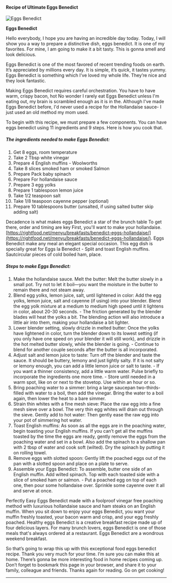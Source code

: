             

#### Recipe of Ultimate Eggs Benedict

![Eggs Benedict](https://img-global.cpcdn.com/recipes/89bd097dfc61d8af/751x532cq70/eggs-benedict-recipe-main-photo.jpg)

**Eggs Benedict**

Hello everybody, I hope you are having an incredible day today. Today, I will show you a way to prepare a distinctive dish, eggs benedict. It is one of my favorites. For mine, I am going to make it a bit tasty. This is gonna smell and look delicious.

Eggs Benedict is one of the most favored of recent trending foods on earth. It’s appreciated by millions every day. It is simple, it’s quick, it tastes yummy. Eggs Benedict is something which I’ve loved my whole life. They’re nice and they look fantastic.

Making Eggs Benedict requires careful orchestration. You have to have warm, crispy bacon, hot No wonder I rarely eat Eggs Benedict unless I'm eating out, my brain is scrambled enough as it is in the. Although I've made Eggs Benedict before, I'd never used a recipe for the Hollandaise sauce- I just used an old method my mom used.

To begin with this recipe, we must prepare a few components. You can have eggs benedict using 11 ingredients and 9 steps. Here is how you cook that.

##### The ingredients needed to make Eggs Benedict:

1.  Get 8 eggs, room temperature
2.  Take 2 Tbsp white vinegar
3.  Prepare 4 English muffins - Woolworths
4.  Take 8 slices smoked ham or smoked Salmon
5.  Prepare Pack baby spinach
6.  Prepare For hollandaise sauce
7.  Prepare 3 egg yolks
8.  Prepare 1 tablespoon lemon juice
9.  Take 1/2 teaspoon salt
10.  Take 1/8 teaspoon cayenne pepper (optional)
11.  Prepare 10 tablespoons butter (unsalted, if using salted butter skip adding salt)

Decadence is what makes eggs Benedict a star of the brunch table To get there, order and timing are key First, you'll want to make your hollandaise. [https://rightfood.net/menyu/breakfasts/benedict-eggs-hollandaise/](https://rightfood.net/menyu/breakfasts/benedict-eggs-hollandaise/). Eggs Benedict make any meal an elegant special occasion. This egg dish is specially great for Eggs la Benedict - Split and toast English muffins. Sautcircular pieces of cold boiled ham, place.

##### Steps to make Eggs Benedict:

1.  Make the hollandaise sauce. Melt the butter: Melt the butter slowly in a small pot. Try not to let it boil—you want the moisture in the butter to remain there and not steam away.
2.  Blend egg yolks, lemon juice, salt, until lightened in color: Add the egg yolks, lemon juice, salt and cayenne (if using) into your blender. Blend the egg yolk mixture at a medium to medium high speed until it lightens in color, about 20-30 seconds. - The friction generated by the blender blades will heat the yolks a bit. The blending action will also introduce a little air into them, making your hollandaise a bit lighter.
3.  Lower blender setting, slowly drizzle in melted butter: Once the yolks have lightened in color, turn the blender down to its lowest setting (if you only have one speed on your blender it will still work), and drizzle in the hot melted butter slowly, while the blender is going. - Continue to blend for another couple seconds after the butter is all incorporated.
4.  Adjust salt and lemon juice to taste: Turn off the blender and taste the sauce. It should be buttery, lemony and just lightly salty. If it is not salty or lemony enough, you can add a little lemon juice or salt to taste. - If you want a thinner consistency, add a little warm water. Pulse briefly to incorporate the ingredients one more time. - Store until needed in a warm spot, like on or next to the stovetop. Use within an hour or so.
5.  Bring poaching water to a simmer: bring a large saucepan two-thirds-filled with water to a boil, then add the vinegar. Bring the water to a boil again, then lower the heat to a bare simmer.
6.  Strain thin whites with a fine mesh sieve: Place the raw egg into a fine mesh sieve over a bowl. The very thin egg whites will drain out through the sieve. Gently add to hot water: Then gently ease the raw egg into your pot of simmering hot water.
7.  Toast English muffins: As soon as all the eggs are in the poaching water, begin toasting your English muffins. If you can’t get all the muffins toasted by the time the eggs are ready, gently remove the eggs from the poaching water and set in a bowl. Also add the spinach to a shallow pan with 2 tbsp of water and cook soft (wilted). Dry the spinach by putting it on rolling towel.
8.  Remove eggs with slotted spoon: Gently lift the poached eggs out of the pan with a slotted spoon and place on a plate to serve.
9.  Assemble your Eggs Benedict: To assemble, butter one side of an English muffin. Add wilted spinach. Top with each toasted side with a slice of smoked ham or salmon. - Put a poached egg on top of each one, then pour some hollandaise over. Sprinkle some cayenne over it all and serve at once.

Perfectly Easy Eggs Benedict made with a foolproof vinegar free poaching method with luxurious hollandaise sauce and ham steaks on an English muffin. When you sit down to enjoy your eggs Benedict, you want your muffin freshly toasted, your bacon warm and crisp, and your egg freshly poached. Healthy eggs Benedict is a creative breakfast recipe made up of four delicious layers. For many brunch lovers, eggs Benedict is one of those meals that's always ordered at a restaurant. Eggs Benedict are a wondrous weekend breakfast.

So that’s going to wrap this up with this exceptional food eggs benedict recipe. Thank you very much for your time. I’m sure you can make this at home. There’s gonna be more interesting food in home recipes coming up. Don’t forget to bookmark this page in your browser, and share it to your family, colleague and friends. Thanks again for reading. Go on get cooking!

* * *